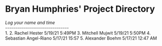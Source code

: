 # Bryan Humphries' Project Directory

*Log your name and time*
<br>--------------------------------</br>
1. 
2. Rachel Hester 5/19/21 5:49PM
3. Mitchell Mujwit 5/19/21 5:50PM
4. Sebastian Angel-Riano 5/17/21    15:57
5. Alexander Boehm 5/17/21 12:47 AM
